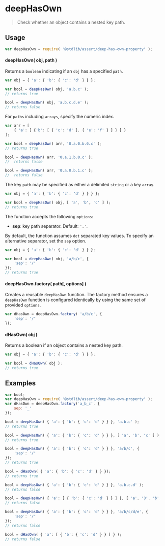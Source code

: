 # deepHasOwn

> Check whether an object contains a nested key path.


<section class="usage">

## Usage

``` javascript
var deepHasOwn = require( '@stdlib/assert/deep-has-own-property' );
```

#### deepHasOwn( obj, path )

Returns a `boolean` indicating if an `obj` has a specified `path`.

<!-- eslint-disable object-curly-newline, object-curly-spacing -->

``` javascript
var obj = { 'a': { 'b': { 'c': 'd' } } };

var bool = deepHasOwn( obj, 'a.b.c' );
// returns true

bool = deepHasOwn( obj, 'a.b.c.d.e' );
// returns false
```

For `paths` including `arrays`, specify the numeric index.

<!-- eslint-disable object-curly-newline, object-curly-spacing -->

``` javascript
var arr = [
    { 'a': [ {'b': [ { 'c': 'd' }, { 'e': 'f' } ] } ] }
];

var bool = deepHasOwn( arr, '0.a.0.b.0.c' );
// returns true

bool = deepHasOwn( arr, '0.a.1.b.0.c' );
//  returns false

bool = deepHasOwn( arr, '0.a.0.b.1.c' );
//  returns false
```

The key `path` may be specified as either a delimited `string` or a key `array`.

<!-- eslint-disable object-curly-newline, object-curly-spacing -->

``` javascript
var obj = { 'a': { 'b': { 'c': 'd' } } } };

var bool = deepHasOwn( obj, [ 'a', 'b', 'c' ] );
// returns true
```

The function accepts the following `options`:

* __sep__: key path separator. Default: `'.'`.

By default, the function assumes `dot` separated key values. To specify an alternative separator, set the `sep` option.

<!-- eslint-disable object-curly-newline, object-curly-spacing -->

``` javascript
var obj = { 'a': { 'b': { 'c': 'd' } } };

var bool = deepHasOwn( obj, 'a/b/c', {
    'sep': '/'
});
// returns true
```


#### deepHasOwn.factory( path\[, options\] )

Creates a reusable `deepHasOwn` function. The factory method ensures a `deepHasOwn` function is configured identically by using the same set of provided `options`.

``` javascript
var dHasOwn = deepHasOwn.factory( 'a/b/c', {
    'sep': '/'
});
```


#### dHasOwn( obj )

Returns a boolean if an object contains a nested key path.

<!-- eslint-disable object-curly-newline, object-curly-spacing -->

``` javascript
var obj = { 'a': { 'b': { 'c': 'd' } } };

var bool = dHasOwn( obj );
// returns true
```

</section>

<!-- /.usage -->

<section class="examples">

## Examples

``` javascript
var bool;
var deepHasOwn = require( '@stdlib/assert/deep-has-own-property' );
var dHasOwn = deepHasOwn.factory('a_b_c', {
    sep: '_'
});

bool = deepHasOwn( { 'a': { 'b': { 'c': 'd' } } }, 'a.b.c' );
// returns true

bool = deepHasOwn( { 'a': { 'b': { 'c': 'd' } } }, [ 'a', 'b', 'c' ] );
// returns true

bool = deepHasOwn( { 'a': { 'b': { 'c': 'd' } } }, 'a/b/c', {
    'sep': '/'
});
// returns true

bool = dHasOwn( { 'a': { 'b': { 'c': 'd' } } });
// returns true

bool = deepHasOwn( { 'a': { 'b': { 'c': 'd' } } }, 'a.b.c.d' );
// returns false

bool = deepHasOwn( { 'a': [ { 'b': { 'c': 'd' } } ] }, [ 'a', '0', 'b', 'c', 'd' ] );
// returns false

bool = deepHasOwn( { 'a': { 'b': { 'c': 'd' } } }, 'a/b/c/d/e', {
    'sep': '/'
});
// returns false

bool = dHasOwn( { 'a': [ { 'b': { 'c': 'd' } } ] } );
// returns false
```

</section>

<!-- /.examples -->


<section class="links">

</section>

<!-- /.links -->
